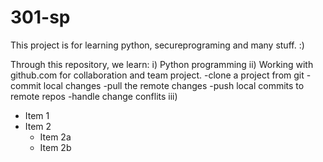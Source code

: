 # 301-sp
This project is for learning python, secureprograming and many stuff. :)

Through this repository, we learn:
i) Python programming
ii) Working with github.com for collaboration and team project.
  -clone a project from git
  -commit local changes
  -pull the remote changes
  -push local commits to remote repos
  -handle change conflits
iii)

* Item 1
* Item 2
  * Item 2a
  * Item 2b
